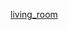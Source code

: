 [living_room](https://github.com/mahima1911/Blender/assets/54016570/db572f17-acc6-41ce-b4a0-5d957ec7163a)
